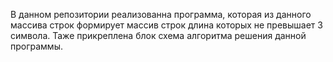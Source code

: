 В данном репозитории реализованна программа, которая из данного массива строк формирует массив строк длина которых не превышает 3 символа. Таже прикреплена блок схема алгоритма решения данной программы.